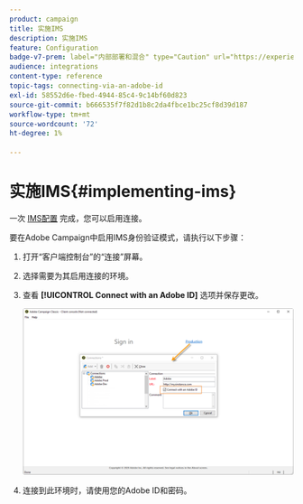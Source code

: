```yaml
---
product: campaign
title: 实施IMS
description: 实施IMS
feature: Configuration
badge-v7-prem: label="内部部署和混合" type="Caution" url="https://experienceleague.adobe.com/docs/campaign-classic/using/installing-campaign-classic/architecture-and-hosting-models/hosting-models-lp/hosting-models.html?lang=zh-Hans" tooltip="仅适用于内部部署和混合部署"
audience: integrations
content-type: reference
topic-tags: connecting-via-an-adobe-id
exl-id: 58552d6e-fbed-4944-85c4-9c14bf60d823
source-git-commit: b666535f7f82d1b8c2da4fbce1bc25cf8d39d187
workflow-type: tm+mt
source-wordcount: '72'
ht-degree: 1%

---
```


# 实施IMS{#implementing-ims}

一次 [IMS配置](configuring-ims.md) 完成，您可以启用连接。

要在Adobe Campaign中启用IMS身份验证模式，请执行以下步骤：

1. 打开“客户端控制台”的“连接”屏幕。
1. 选择需要为其启用连接的环境。
1. 查看 **[!UICONTROL Connect with an Adobe ID]** 选项并保存更改。

   ![](assets/ims_1.png)

1. 连接到此环境时，请使用您的Adobe ID和密码。
